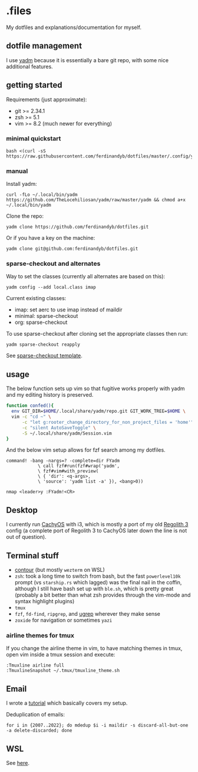 # .files

My dotfiles and explanations/documentation for myself.

## dotfile management

I use [yadm](https://github.com/TheLocehiliosan/yadm) because it is essentially a bare git repo, with some nice additional features.


## getting started

Requirements (just approximate):
- git >= 2.34.1
- zsh >= 5.1
- vim >= 8.2 (much newer for everything)

### minimal quickstart

```
bash <(curl -sS https://raw.githubusercontent.com/ferdinandyb/dotfiles/master/.config/yadm/minimalbootstrap)
```

### manual
Install yadm:
```
curl -fLo ~/.local/bin/yadm https://github.com/TheLocehiliosan/yadm/raw/master/yadm && chmod a+x ~/.local/bin/yadm
```

Clone the repo:
```
yadm clone https://github.com/ferdinandyb/dotfiles.git
```

Or if you have a key on the machine:
```
yadm clone git@github.com:ferdinandyb/dotfiles.git
```

### sparse-checkout and alternates

Way to set the classes (currently all alternates are based on this):

```
yadm config --add local.class imap
```

Current existing classes:
 - imap: set aerc to use imap instead of maildir
 - minimal: sparse-checkout
 - org: sparse-checkout

To use sparse-checkout after cloning set the appropriate classes then run:

```
yadm sparse-checkout reapply
```

See [sparse-checkout template](https://github.com/ferdinandyb/dotfiles/blob/master/.local/share/yadm/repo.git/info/sparse-checkout%23%23template).

## usage

The below function sets up vim so that fugitive works properly with yadm and my
editing history is preserved.

```sh
function confed(){
  env GIT_DIR=$HOME/.local/share/yadm/repo.git GIT_WORK_TREE=$HOME \
  vim -c "cd ~" \
      -c "let g:rooter_change_directory_for_non_project_files = 'home'" \
      -c "silent AutoSaveToggle" \
      -S ~/.local/share/yadm/Session.vim
}
```

And the below vim setup allows for fzf search among my dotfiles.

```vim
command! -bang -nargs=? -complete=dir FYadm
            \ call fzf#run(fzf#wrap('yadm',
            \ fzf#vim#with_preview(
            \ { 'dir': <q-args>,
            \ 'source': 'yadm list -a' }), <bang>0))

nmap <leader>y :FYadm!<CR>
```


## Desktop

I currently run [CachyOS](https://cachyos.org/) with i3, which is mostly a port
of my old [Regolith 3](https://regolith-desktop.com/) config (a complete port
of Regolith 3 to CachyOS later down the line is not out of question).


## Terminal stuff

- [contour](https://contour-terminal.org/) (but mostly `wezterm` on WSL)
- `zsh`: took a long time to switch from bash, but the fast `powerlevel10k` prompt (vs `starship.rs` which lagged) was the final nail in the coffin, although I still have bash set up with `ble.sh`, which is pretty great (probably a bit better than what zsh provides through the vim-mode and syntax highlight plugins)
- `tmux`
- `fzf`, `fd-find`, `ripgrep`, and [ugrep](https://github.com/Genivia/ugrep) wherever they make sense
- `zoxide` for navigation or sometimes `yazi`


### airline themes for tmux

If you change the airline theme in vim, to have matching themes in tmux, open
vim inside a tmux session and execute:
```
:Tmuxline airline full
:TmuxlineSnapshot ~/.tmux/tmuxline_theme.sh
```

## Email

I wrote a [tutorial](https://bence.ferdinandy.com/2023/07/20/email-in-the-terminal-a-complete-guide-to-the-unix-way-of-email/) which basically covers my setup.

Deduplication of emails:

```
for i in {2007..2022}; do mdedup $i -i maildir -s discard-all-but-one -a delete-discarded; done
```

## WSL

See [here](.config/wsl/README.md).
